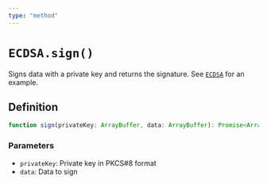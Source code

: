 ```yaml
---
type: "method"
---
```


# `ECDSA.sign()`

Signs data with a private key and returns the signature. See [`ECDSA`](/reference/crypto/ECDSA) for an example.

## Definition

```ts
function sign(privateKey: ArrayBuffer, data: ArrayBuffer): Promise<ArrayBuffer>;
```

### Parameters

- `privateKey`: Private key in PKCS#8 format
- `data`: Data to sign
